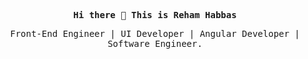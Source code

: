 <p align='center'><samp><strong> Hi there 👋 This is Reham Habbas </strong></samp></p> 
<p align='center'> <samp>Front-End Engineer | UI Developer | Angular Developer | Software Engineer.</samp></p>
<br><br>


<!--
**rehamwael/rehamwael** is a ✨ _special_ ✨ repository because its `README.md` (this file) appears on your GitHub profile.

Here are some ideas to get you started:

- 🔭 I’m currently working on ...
- 🌱 I’m currently learning ...
- 👯 I’m looking to collaborate on ...
- 🤔 I’m looking for help with ...
- 💬 Ask me about ...
- 📫 How to reach me: ...
- 😄 Pronouns: ...
- ⚡ Fun fact: ...
-->
